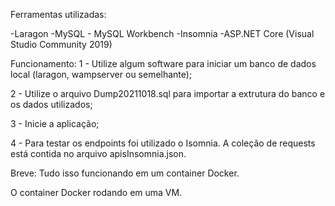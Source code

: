 Ferramentas utilizadas:

-Laragon
-MySQL - MySQL Workbench
-Insomnia
-ASP.NET Core (Visual Studio Community 2019)


Funcionamento:
1 - Utilize algum software para iniciar um banco de dados local (laragon, wampserver ou semelhante);

2 - Utilize o arquivo Dump20211018.sql para importar a extrutura do banco e os dados utilizados;

3 - Inicie a aplicação;

4 - Para testar os endpoints foi utilizado o Isomnia. A coleção de requests está contida no arquivo apisInsomnia.json.


Breve:
Tudo isso funcionando em um container Docker.

O container Docker rodando em uma VM.
